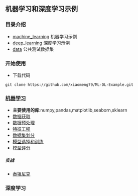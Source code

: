 ## 机器学习和深度学习示例

### 目录介绍
- [machine_learning](machine_learning) 机器学习示例
- [deep_learning](deep_learning) 深度学习示例
- [data](data) 公共测试数据集

### 开始使用
- 下载代码
``` 
git clone https://github.com/xiaomeng79/ML-DL-Example.git
```


### [机器学习](machine_learning)
- **主要使用的库**:numpy,pandas,matplotlib,seaborn,sklearn
- [数据获取](machine_learning/get_data.md)
- [数据预处理](machine_learning/data_processing.md)
- [特征工程](machine_learning/feature_engineering.md)
- [数据集划分](machine_learning/dataset_split.md)
- [模型选择和训练](machine_learning/model_select.md)
- [模型评分](machine_learning/model_verification.md)

##### 实战
- [泰坦尼克](machine_learning/titanic.ipynb)

### 深度学习
